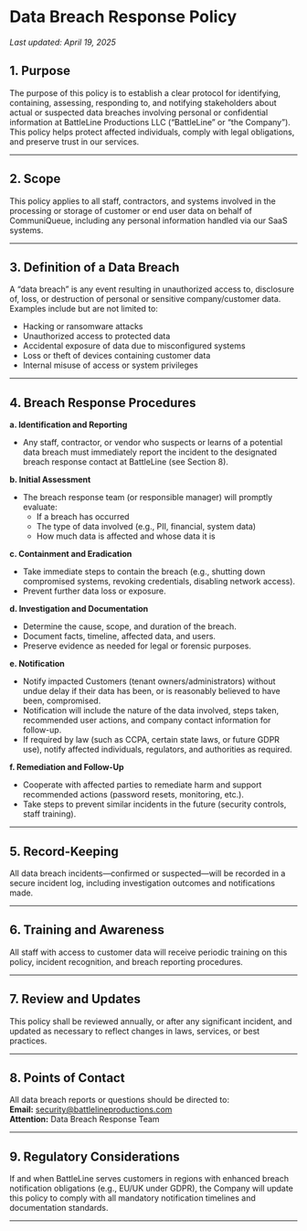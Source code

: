 # Data Breach Response Policy

_Last updated: April 19, 2025_

## 1. Purpose

The purpose of this policy is to establish a clear protocol for identifying, containing, assessing, responding to, and notifying stakeholders about actual or suspected data breaches involving personal or confidential information at BattleLine Productions LLC (“BattleLine” or “the Company”). This policy helps protect affected individuals, comply with legal obligations, and preserve trust in our services.

---

## 2. Scope

This policy applies to all staff, contractors, and systems involved in the processing or storage of customer or end user data on behalf of CommuniQueue, including any personal information handled via our SaaS systems.

---

## 3. Definition of a Data Breach

A “data breach” is any event resulting in unauthorized access to, disclosure of, loss, or destruction of personal or sensitive company/customer data. Examples include but are not limited to:
- Hacking or ransomware attacks
- Unauthorized access to protected data
- Accidental exposure of data due to misconfigured systems
- Loss or theft of devices containing customer data
- Internal misuse of access or system privileges

---

## 4. Breach Response Procedures

**a. Identification and Reporting**  
- Any staff, contractor, or vendor who suspects or learns of a potential data breach must immediately report the incident to the designated breach response contact at BattleLine (see Section 8).

**b. Initial Assessment**  
- The breach response team (or responsible manager) will promptly evaluate:
  - If a breach has occurred
  - The type of data involved (e.g., PII, financial, system data)
  - How much data is affected and whose data it is

**c. Containment and Eradication**  
- Take immediate steps to contain the breach (e.g., shutting down compromised systems, revoking credentials, disabling network access).
- Prevent further data loss or exposure.

**d. Investigation and Documentation**  
- Determine the cause, scope, and duration of the breach.
- Document facts, timeline, affected data, and users.
- Preserve evidence as needed for legal or forensic purposes.

**e. Notification**  
- Notify impacted Customers (tenant owners/administrators) without undue delay if their data has been, or is reasonably believed to have been, compromised.
- Notification will include the nature of the data involved, steps taken, recommended user actions, and company contact information for follow-up.
- If required by law (such as CCPA, certain state laws, or future GDPR use), notify affected individuals, regulators, and authorities as required.

**f. Remediation and Follow-Up**  
- Cooperate with affected parties to remediate harm and support recommended actions (password resets, monitoring, etc.).
- Take steps to prevent similar incidents in the future (security controls, staff training).

---

## 5. Record-Keeping

All data breach incidents—confirmed or suspected—will be recorded in a secure incident log, including investigation outcomes and notifications made.

---

## 6. Training and Awareness

All staff with access to customer data will receive periodic training on this policy, incident recognition, and breach reporting procedures.

---

## 7. Review and Updates

This policy shall be reviewed annually, or after any significant incident, and updated as necessary to reflect changes in laws, services, or best practices.

---

## 8. Points of Contact

All data breach reports or questions should be directed to:  
**Email:** security@battlelineproductions.com  
**Attention:** Data Breach Response Team

---

## 9. Regulatory Considerations

If and when BattleLine serves customers in regions with enhanced breach notification obligations (e.g., EU/UK under GDPR), the Company will update this policy to comply with all mandatory notification timelines and documentation standards.

---
